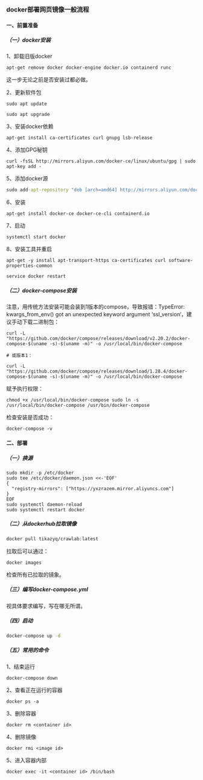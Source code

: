 ### docker部署网页镜像一般流程

#### 一、前置准备

##### （一）docker安装

1、卸载旧版docker

`apt-get remove docker docker-engine docker.io containerd runc`

这一步无论之前是否安装过都必做。

2、更新软件包

`sudo apt update`

`sudo apt upgrade`

3、安装docker依赖

`apt-get install ca-certificates curl gnupg lsb-release`

4、添加GPG秘钥

`curl -fsSL http://mirrors.aliyun.com/docker-ce/linux/ubuntu/gpg | sudo apt-key add -`

5、添加docker源

```cmd
sudo add-apt-repository "deb [arch=amd64] http://mirrors.aliyun.com/docker-ce/linux/ubuntu $(lsb_release -cs) stable"
```

6、安装

`apt-get install docker-ce docker-ce-cli containerd.io`

7、启动

`systemctl start docker`

8、安装工具并重启

`apt-get -y install apt-transport-https ca-certificates curl software-properties-common`

`service docker restart`

##### （二）docker-compose安装

注意，用传统方法安装可能会装到1版本的compose，导致报错：TypeError: kwargs_from_env() got an unexpected keyword argument ‘ssl_version‘，建议手动下载二进制包：

```
curl -L "https://github.com/docker/compose/releases/download/v2.20.2/docker-compose-$(uname -s)-$(uname -m)" -o /usr/local/bin/docker-compose

# 或版本1：

curl -L "https://github.com/docker/compose/releases/download/1.28.4/docker-compose-$(uname -s)-$(uname -m)" -o /usr/local/bin/docker-compose
```

赋予执行权限：

```
chmod +x /usr/local/bin/docker-compose sudo ln -s /usr/local/bin/docker-compose /usr/bin/docker-compose
```

检查安装是否成功：

`docker-compose -v`

#### 二、部署

##### （一）换源

```
sudo mkdir -p /etc/docker
sudo tee /etc/docker/daemon.json <<-'EOF'
{
  "registry-mirrors": ["https://yxzrazem.mirror.aliyuncs.com"]
}
EOF
sudo systemctl daemon-reload
sudo systemctl restart docker
```

##### （二）从dockerhub拉取镜像

```bash
docker pull tikazyq/crawlab:latest
```

拉取后可以通过：

`docker images`

检查所有已拉取的镜象。

##### （三）编写docker-compose.yml

视具体要求编写，写在哪无所谓。

##### （四）启动

```bash
docker-compose up -d
```

##### （五）常用的命令

1、结束运行

`docker-compose down`

2、查看正在运行的容器

`docker ps -a`

3、删除容器

`docker rm <container id>`

4、删除镜像

`docker rmi <image id>`

5、进入容器内部

`docker exec -it <container id> /bin/bash`


